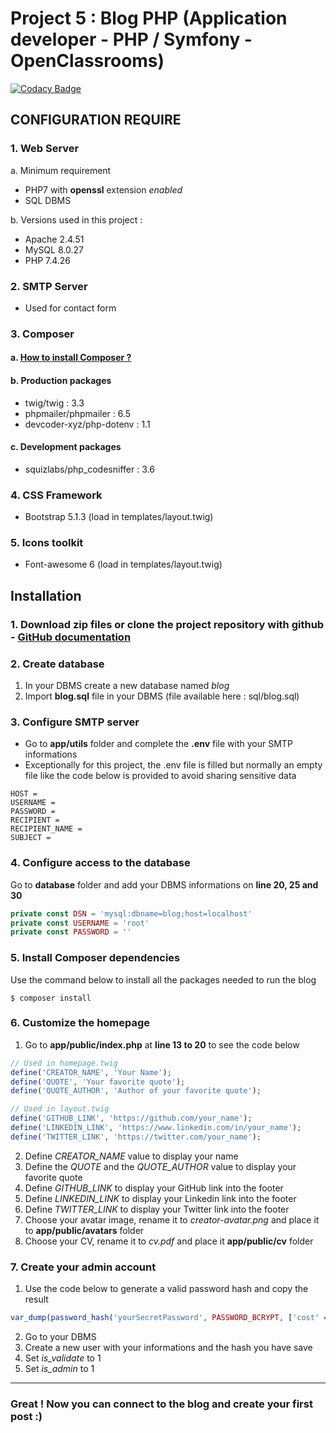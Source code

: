 # Project 5 : Blog PHP (Application developer - PHP / Symfony - OpenClassrooms)

[![Codacy Badge](https://app.codacy.com/project/badge/Grade/6cb1192c39f74feca26b2957e935ce68)](https://www.codacy.com/gh/ashk74/P5_blog/dashboard?utm_source=github.com&amp;utm_medium=referral&amp;utm_content=ashk74/P5_blog&amp;utm_campaign=Badge_Grade)

## CONFIGURATION REQUIRE
### 1.  Web Server
a.  Minimum requirement
*   PHP7 with **openssl** extension *enabled*
*   SQL DBMS

b.  Versions used in this project :
*   Apache 2.4.51
*   MySQL 8.0.27
*   PHP 7.4.26

### 2.  SMTP Server
*   Used for contact form

### 3.  Composer

#### a.  [How to install Composer ?](https://getcomposer.org/download/)

#### b.  Production packages
*   twig/twig : 3.3
*   phpmailer/phpmailer : 6.5
*   devcoder-xyz/php-dotenv : 1.1

#### c.  Development packages
*   squizlabs/php_codesniffer : 3.6

### 4.  CSS Framework
*   Bootstrap 5.1.3 (load in templates/layout.twig)

### 5.  Icons toolkit
*   Font-awesome 6 (load in templates/layout.twig)

## Installation
### 1.  Download zip files or clone the project repository with github - [GitHub documentation](https://docs.github.com/en/github/creating-cloning-and-archiving-repositories/cloning-a-repository)

### 2.  Create database
1.  In your DBMS create a new database named *blog*
2.  Import **blog.sql** file in your DBMS (file available here : sql/blog.sql)

### 3.  Configure SMTP server
*   Go to **app/utils** folder and complete the **.env** file with your SMTP informations
*   Exceptionally for this project, the .env file is filled but normally an empty file like the code below is provided to avoid sharing sensitive data
```
HOST =
USERNAME =
PASSWORD =
RECIPIENT =
RECIPIENT_NAME =
SUBJECT =
```

### 4.  Configure access to the database
Go to **database** folder and add your DBMS informations on **line 20, 25 and 30**
```PHP
private const DSN = 'mysql:dbname=blog;host=localhost'
private const USERNAME = 'root'
private const PASSWORD = ''
```

### 5.  Install Composer dependencies
Use the command below to install all the packages needed to run the blog
```
$ composer install
```

### 6.  Customize the homepage
1.  Go to **app/public/index.php** at **line 13 to 20** to see the code below
```PHP
// Used in homepage.twig
define('CREATOR_NAME', 'Your Name');
define('QUOTE', 'Your favorite quote');
define('QUOTE_AUTHOR', 'Author of your favorite quote');

// Used in layout.twig
define('GITHUB_LINK', 'https://github.com/your_name');
define('LINKEDIN_LINK', 'https://www.linkedin.com/in/your_name');
define('TWITTER_LINK', 'https://twitter.com/your_name');
```
2.  Define *CREATOR_NAME* value to display your name
3.  Define the *QUOTE* and the *QUOTE_AUTHOR* value to display your favorite quote
4.  Define *GITHUB_LINK* to display your GitHub link into the footer
5.  Define *LINKEDIN_LINK* to display your Linkedin link into the footer
6.  Define *TWITTER_LINK* to display your Twitter link into the footer
7.  Choose your avatar image, rename it to *creator-avatar.png* and place it to **app/public/avatars** folder
8.  Choose your CV, rename it to *cv.pdf* and place it **app/public/cv** folder

### 7.  Create your admin account
1.  Use the code below to generate a valid password hash and copy the result
```PHP
var_dump(password_hash('yourSecretPassword', PASSWORD_BCRYPT, ['cost' => 9]));
```
2.  Go to your DBMS
3.  Create a new user with your informations and the hash you have save
4.  Set *is_validate* to 1
5.  Set *is_admin* to 1

----
### Great ! Now you can connect to the blog and create your first post :)
